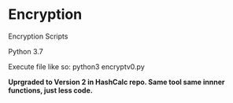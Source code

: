 # Encryption
Encryption Scripts

Python 3.7

Execute file like so: python3 encryptv0.py


****Uprgraded to Version 2 in HashCalc repo. Same tool same innner functions, just less code.****
